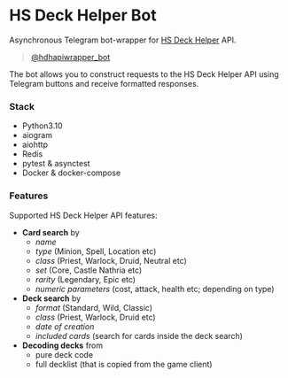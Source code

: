 # HS Deck Helper Bot

Asynchronous Telegram bot-wrapper for [HS Deck Helper](https://github.com/ysaron/hearthstone-deck-helper) API.  

> [@hdhapiwrapper_bot](https://t.me/hdhapiwrapper_bot)

The bot allows you to construct requests to the HS Deck Helper API using Telegram buttons and receive formatted responses.  

### Stack

- Python3.10
- aiogram
- aiohttp
- Redis
- pytest & asynctest
- Docker & docker-compose

### Features

Supported HS Deck Helper API features:  
- **Card search** by
  - *name*
  - *type* (Minion, Spell, Location etc)
  - *class* (Priest, Warlock, Druid, Neutral etc)
  - *set* (Core, Castle Nathria etc)
  - *rarity* (Legendary, Epic etc)
  - *numeric parameters* (cost, attack, health etc; depending on type)
- **Deck search** by
  - *format* (Standard, Wild, Classic)
  - *class* (Priest, Warlock, Druid etc)
  - *date of creation*
  - *included cards* (search for cards inside the deck search)
- **Decoding decks** from
  - pure deck code
  - full decklist (that is copied from the game client)
